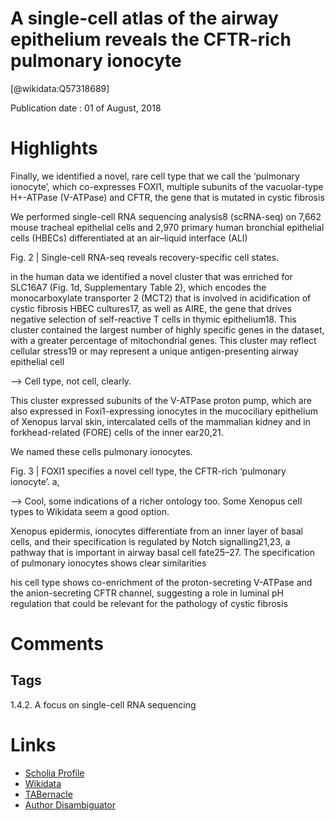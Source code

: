 
A single-cell atlas of the airway epithelium reveals the CFTR-rich pulmonary ionocyte
=====================================================================================
  
  [@wikidata:Q57318689]  
  
Publication date : 01 of August, 2018  

# Highlights

Finally, we identified a
novel, rare cell type that we call the ‘pulmonary ionocyte’, which
co-expresses FOXI1, multiple subunits of the vacuolar-type
H+-ATPase (V-ATPase) and CFTR, the gene that is mutated in cystic
fibrosis

We performed single-cell RNA sequencing analysis8
 (scRNA-seq) on
7,662 mouse tracheal epithelial cells and 2,970 primary human bronchial epithelial cells (HBECs) differentiated at an air–liquid interface
(ALI)

Fig. 2 | Single-cell RNA-seq reveals recovery-specific cell states.

 in the human data we identified a
novel cluster that was enriched for SLC16A7 (Fig. 1d, Supplementary
Table 2), which encodes the monocarboxylate transporter 2 (MCT2)
that is involved in acidification of cystic fibrosis HBEC cultures17, as
well as AIRE, the gene that drives negative selection of self-reactive
T cells in thymic epithelium18. This cluster contained the largest number
of highly specific genes in the dataset, with a greater percentage of
mitochondrial genes. This cluster may reflect cellular stress19 or may
represent a unique antigen-presenting airway epithelial cell

--> Cell type, not cell, clearly.

This cluster expressed subunits of the V-ATPase proton pump, which are also
expressed in Foxi1-expressing ionocytes in the mucociliary epithelium
of Xenopus larval skin, intercalated cells of the mammalian kidney
and in forkhead-related (FORE) cells of the inner ear20,21.

We named these cells pulmonary ionocytes.

Fig. 3 | FOXI1 specifies a novel cell type, the CFTR-rich ‘pulmonary
ionocyte’. a,

--> Cool, some indications of a richer ontology too. Some Xenopus cell types to Wikidata seem a good option.

Xenopus epidermis, ionocytes differentiate from an inner layer of
basal cells, and their specification is regulated by Notch signalling21,23,
a pathway that is important in airway basal cell fate25–27. The specification of pulmonary ionocytes shows clear similarities

his cell type shows co-enrichment of the proton-secreting
V-ATPase and the anion-secreting CFTR channel, suggesting a role in
luminal pH regulation that could be relevant for the pathology of cystic
fibrosis

# Comments

## Tags
1.4.2. A focus on single-cell RNA sequencing
# Links
  
 * [Scholia Profile](https://scholia.toolforge.org/work/Q57318689)  
 * [Wikidata](https://www.wikidata.org/wiki/Q57318689)  
 * [TABernacle](https://tabernacle.toolforge.org/?#/tab/manual/Q57318689/P921%3BP4510)  
 * [Author Disambiguator](https://author-disambiguator.toolforge.org/work_item_oauth.php?id=Q57318689&batch_id=&match=1&author_list_id=&doit=Get+author+links+for+workhttps://tabernacle.toolforge.org/?#/tab/manual/Q57318689/P921%3BP4510)  
